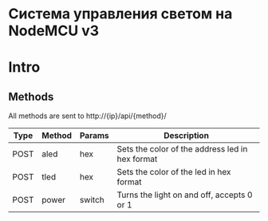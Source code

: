 # Система управления светом на NodeMCU v3

# Intro

## Methods
All methods are sent to http://{ip}/api/{method}/

| Type | Method | Params | Description |
| ----- | ------ | ------ | ----- |
| POST | aled | hex | Sets the color of the address led in hex format |
| POST | tled | hex | Sets the color of the led in hex format |
| POST | power | switch | Turns the light on and off, accepts 0 or 1 |

